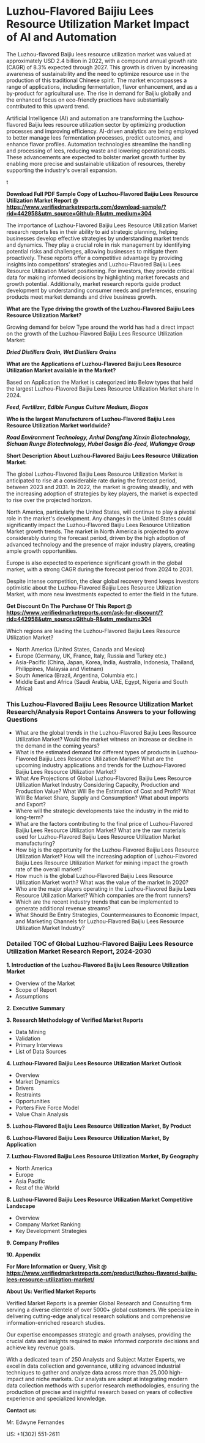 <meta name="title" content="Global Luzhou-Flavored Baijiu Lees Resource Utilization Market Impact of AI and Automation"><meta name="description" content="The Luzhou-flavored Baijiu lees resource utilization market was valued at approximately USD 2.4 billion in 2022, with a compound annual growth rate (CAGR) of 8.3% expe"><meta name="title" content="Luzhou-Flavored Baijiu Lees Resource Utilization Market Size, Share, Scope, Trends, Growth, Opportunities, Analysis, Forecast"><h1>Luzhou-Flavored Baijiu Lees Resource Utilization Market Impact of AI and Automation</h1><p>The Luzhou-flavored Baijiu lees resource utilization market was valued at approximately USD 2.4 billion in 2022, with a compound annual growth rate (CAGR) of 8.3% expected through 2027. This growth is driven by increasing awareness of sustainability and the need to optimize resource use in the production of this traditional Chinese spirit. The market encompasses a range of applications, including fermentation, flavor enhancement, and as a by-product for agricultural use. The rise in demand for Baijiu globally and the enhanced focus on eco-friendly practices have substantially contributed to this upward trend.</p><p>Artificial Intelligence (AI) and automation are transforming the Luzhou-flavored Baijiu lees resource utilization sector by optimizing production processes and improving efficiency. AI-driven analytics are being employed to better manage lees fermentation processes, predict outcomes, and enhance flavor profiles. Automation technologies streamline the handling and processing of lees, reducing waste and lowering operational costs. These advancements are expected to bolster market growth further by enabling more precise and sustainable utilization of resources, thereby supporting the industry's overall expansion.</p>t</p><p id="" class=""><strong>Download Full PDF Sample Copy of Luzhou-Flavored Baijiu Lees Resource Utilization Market Report @ <a href="https://www.verifiedmarketreports.com/download-sample/?rid=442958&utm_source=Github-R&utm_medium=304" target="_blank">https://www.verifiedmarketreports.com/download-sample/?rid=442958&utm_source=Github-R&utm_medium=304</a></strong></p><p>The importance of&nbsp;Luzhou-Flavored Baijiu Lees Resource Utilization Market research reports lies in their ability to aid strategic planning, helping businesses develop effective strategies by understanding market trends and dynamics. They play a crucial role in risk management by identifying potential risks and challenges, allowing businesses to mitigate them proactively. These reports offer a competitive advantage by providing insights into competitors' strategies and Luzhou-Flavored Baijiu Lees Resource Utilization Market positioning. For investors, they provide critical data for making informed decisions by highlighting market forecasts and growth potential. Additionally, market research reports guide product development by understanding consumer needs and preferences, ensuring products meet market demands and drive business growth.</p><p><strong>What are the&nbsp;Type driving the growth of the Luzhou-Flavored Baijiu Lees Resource Utilization Market?</strong></p><p id="" class="">Growing demand for below Type around the world has had a direct impact on the growth of the Luzhou-Flavored Baijiu Lees Resource Utilization Market:</p><em><strong>Dried Distillers Grain, Wet Distillers Grains</strong></em></p><strong>What are the&nbsp;Applications&nbsp;of Luzhou-Flavored Baijiu Lees Resource Utilization Market available in the Market?</strong></p><p id="" class="">Based on Application the Market is categorized into Below types that held the largest Luzhou-Flavored Baijiu Lees Resource Utilization Market share In 2024.</p><em><strong>Feed, Fertilizer, Edible Fungus Culture Medium, Biogas</strong></em></p><strong>Who is the largest Manufacturers of Luzhou-Flavored Baijiu Lees Resource Utilization Market worldwide?</strong></p><p><em><strong>Road Environment Technology, Anhui Dongfang Xinxin Biotechnology, Sichuan Runge Biotechnology, Hubei Gosign Bio-feed, Wuliangye Group</strong></em></p><p id="" class=""><strong>Short Description About Luzhou-Flavored Baijiu Lees Resource Utilization Market:</strong></p><p>The global Luzhou-Flavored Baijiu Lees Resource Utilization Market is anticipated to rise at a considerable rate during the forecast period, between 2023 and 2031. In 2022, the market is growing steadily, and with the increasing adoption of strategies by key players, the market is expected to rise over the projected horizon.</p><p>North America, particularly the United States, will continue to play a pivotal role in the market's development. Any changes in the United States could significantly impact the Luzhou-Flavored Baijiu Lees Resource Utilization Market growth trends. The market in North America is projected to grow considerably during the forecast period, driven by the high adoption of advanced technology and the presence of major industry players, creating ample growth opportunities.</p><p>Europe is also expected to experience significant growth in the global market, with a strong CAGR during the forecast period from 2024 to 2031.</p><p>Despite intense competition, the clear global recovery trend keeps investors optimistic about the Luzhou-Flavored Baijiu Lees Resource Utilization Market, with more new investments expected to enter the field in the future.</p><p id="" class=""><strong>Get Discount On The Purchase Of This Report @ <a href="https://www.verifiedmarketreports.com/ask-for-discount/?rid=442958&utm_source=Github-R&utm_medium=304" target="_blank">https://www.verifiedmarketreports.com/ask-for-discount/?rid=442958&utm_source=Github-R&utm_medium=304</a></strong></p>Which regions are leading the Luzhou-Flavored Baijiu Lees Resource Utilization Market?</p><ul><li>North America (United States, Canada and Mexico)</li><li>Europe (Germany, UK, France, Italy, Russia and Turkey etc.)</li><li>Asia-Pacific (China, Japan, Korea, India, Australia, Indonesia, Thailand, Philippines, Malaysia and Vietnam)</li><li>South America (Brazil, Argentina, Columbia etc.)</li><li>Middle East and Africa (Saudi Arabia, UAE, Egypt, Nigeria and South Africa)</li></ul><h3 id="" class="">This Luzhou-Flavored Baijiu Lees Resource Utilization Market Research/Analysis Report Contains Answers to your following Questions</h3><ul><li>What are the global trends in the Luzhou-Flavored Baijiu Lees Resource Utilization Market? Would the market witness an increase or decline in the demand in the coming years?</li><li>What is the estimated demand for different types of products in Luzhou-Flavored Baijiu Lees Resource Utilization Market? What are the upcoming industry applications and trends for the Luzhou-Flavored Baijiu Lees Resource Utilization Market?</li><li>What Are Projections of Global Luzhou-Flavored Baijiu Lees Resource Utilization Market Industry Considering Capacity, Production and Production Value? What Will Be the Estimation of Cost and Profit? What Will Be Market Share, Supply and Consumption? What about imports and Export?</li><li>Where will the strategic developments take the industry in the mid to long-term?</li><li>What are the factors contributing to the final price of Luzhou-Flavored Baijiu Lees Resource Utilization Market? What are the raw materials used for Luzhou-Flavored Baijiu Lees Resource Utilization Market manufacturing?</li><li>How big is the opportunity for the Luzhou-Flavored Baijiu Lees Resource Utilization Market? How will the increasing adoption of Luzhou-Flavored Baijiu Lees Resource Utilization Market for mining impact the growth rate of the overall market?</li><li>How much is the global Luzhou-Flavored Baijiu Lees Resource Utilization Market worth? What was the value of the market In 2020?</li><li>Who are the major players operating in the Luzhou-Flavored Baijiu Lees Resource Utilization Market? Which companies are the front runners?</li><li>Which are the recent industry trends that can be implemented to generate additional revenue streams?</li><li>What Should Be Entry Strategies, Countermeasures to Economic Impact, and Marketing Channels for Luzhou-Flavored Baijiu Lees Resource Utilization Market Industry?</li></ul><h3 id="" class="">Detailed TOC of Global Luzhou-Flavored Baijiu Lees Resource Utilization Market Research Report, 2024-2030</h3><p id="" class=""><strong>1. Introduction of the Luzhou-Flavored Baijiu Lees Resource Utilization Market</strong></p><ul><li>Overview of the Market</li><li>Scope of Report</li><li>Assumptions</li></ul><p id="" class=""><strong>2. Executive Summary</strong></p><p id="" class=""><strong>3. Research Methodology of Verified Market Reports</strong></p><ul><li>Data Mining</li><li>Validation</li><li>Primary Interviews</li><li>List of Data Sources</li></ul><p id="" class=""><strong>4. Luzhou-Flavored Baijiu Lees Resource Utilization Market Outlook</strong></p><ul><li>Overview</li><li>Market Dynamics</li><li>Drivers</li><li>Restraints</li><li>Opportunities</li><li>Porters Five Force Model</li><li>Value Chain Analysis</li></ul><p id="" class=""><strong>5. Luzhou-Flavored Baijiu Lees Resource Utilization Market, By Product</strong></p><p id="" class=""><strong>6. Luzhou-Flavored Baijiu Lees Resource Utilization Market, By Application</strong></p><p id="" class=""><strong>7. Luzhou-Flavored Baijiu Lees Resource Utilization Market, By Geography</strong></p><ul><li>North America</li><li>Europe</li><li>Asia Pacific</li><li>Rest of the World</li></ul><p id="" class=""><strong>8. Luzhou-Flavored Baijiu Lees Resource Utilization Market Competitive Landscape</strong></p><ul><li>Overview</li><li>Company Market Ranking</li><li>Key Development Strategies</li></ul><p id="" class=""><strong>9. Company Profiles</strong></p><p id="" class=""><strong>10. Appendix</strong></p><p id="" class=""><strong>For More Information or Query, Visit @ <a href="https://www.verifiedmarketreports.com/product/luzhou-flavored-baijiu-lees-resource-utilization-market/" target="_blank">https://www.verifiedmarketreports.com/product/luzhou-flavored-baijiu-lees-resource-utilization-market/</a></strong></p><p id="" class=""><strong>About Us: Verified Market Reports</strong></p><p id="" class="">Verified Market Reports is a premier Global Research and Consulting firm serving a diverse clientele of over 5000+ global customers. We specialize in delivering cutting-edge analytical research solutions and comprehensive information-enriched research studies.</p><p id="" class="">Our expertise encompasses strategic and growth analyses, providing the crucial data and insights required to make informed corporate decisions and achieve key revenue goals.</p><p id="" class="">With a dedicated team of 250 Analysts and Subject Matter Experts, we excel in data collection and governance, utilizing advanced industrial techniques to gather and analyze data across more than 25,000 high-impact and niche markets. Our analysts are adept at integrating modern data collection methods with superior research methodologies, ensuring the production of precise and insightful research based on years of collective experience and specialized knowledge.</p><p id="" class=""><strong>Contact us:</strong></p><p id="" class="">Mr. Edwyne Fernandes</p><p id="" class="">US: +1(302) 551-2611</p>